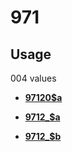 # 971

## Usage

004 values

-   **[97120$a](../../tags/971/97120a-1.md)**  

-   **[9712\_$a](../../tags/971/9712_a-2.md)**  

-   **[9712\_$b](../../tags/971/9712_b-3.md)**  



